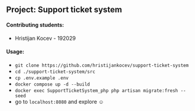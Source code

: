 ## Project: Support ticket system

#### Contributing students:

- Hristijan Kocev - 192029

#### Usage:

- `git clone https://github.com/hristijankocev/support-ticket-system`
- `cd ./support-ticket-system/src`
- `cp .env.example .env`
- `docker compose up -d --build`
- `docker exec SupportTicketSystem_php php artisan migrate:fresh --seed`
- go to `localhost:8080` and explore ☺